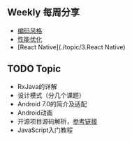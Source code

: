 ## Weekly 每周分享
* [编码风格](./topic/1.编码规范)
* [性能优化](./topic/2.性能优化)
* [React Native](./topic/3.React Native)

## TODO Topic
* RxJava的详解
* 设计模式（分几个课题）
* Android 7.0的简介及适配
* Android动画
* 开源项目源码解析，[参考链接](http://a.codekk.com/)
* JavaScript入门教程
